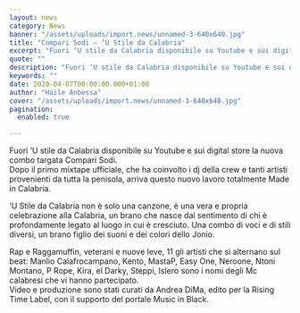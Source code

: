 ```yaml
---
layout: news
category: News
banner: "/assets/uploads/import.news/unnamed-3-640x640.jpg"
title: "Compari Sodi – ‘U Stile da Calabria"
excerpt: "Fuori ‘U stile da Calabria disponibile su Youtube e sui digital store la nuova combo targata Compari Sodi. Dopo il primo mixtape ufficiale, che ha coinvolto i dj della crew e tanti artisti provenienti da tutta la penisola, arriva questo nuovo lavoro totalmente Made in Calabria. ‘U Stile da Calabria non è solo una canzone, [&hellip"
quote: ""
description: "Fuori ‘U stile da Calabria disponibile su Youtube e sui digital store la nuova combo targata Compari Sodi. Dopo il primo mixtape ufficiale, che ha coinvolto i dj della crew e tanti artisti provenienti da tutta la penisola, arriva questo nuovo lavoro totalmente Made in Calabria. ‘U Stile da Calabria non è solo una canzone, [&hellip"
keywords: ""
date: 2020-04-07T00:00:00.000+01:00
author: "Haile Anbessa"
cover: "/assets/uploads/import.news/unnamed-3-640x640.jpg"
pagination:
  enabled: true

---
```


Fuori ‘U stile da Calabria disponibile su Youtube e sui digital store la nuova combo targata Compari Sodi.  
Dopo il primo mixtape ufficiale, che ha coinvolto i dj della crew e tanti artisti provenienti da tutta la penisola, arriva questo nuovo lavoro totalmente Made in Calabria.

‘U Stile da Calabria non è solo una canzone, è una vera e propria celebrazione alla Calabria, un brano che nasce dal sentimento di chi è profondamente legato al luogo in cui è cresciuto. Una combo di voci e di stili diversi, un brano figlio dei suoni e dei colori dello Jonio.

Rap e Raggamuffin, veterani e nuove leve, 11 gli artisti che si alternano sul beat: Manlio Calafrocampano, Kento, MastaP, Easy One, Neroone, Ntoni Montano, P Rope, Kira, el Darky, Steppi, Islero sono i nomi degli Mc calabresi che vi hanno partecipato.  
Video e produzione sono stati curati da Andrea DiMa, edito per la Rising Time Label, con il supporto del portale Music in Black.